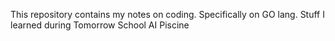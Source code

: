 This repository contains my notes on coding. Specifically on GO lang. Stuff I learned during Tomorrow School AI Piscine
